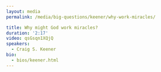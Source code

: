 ```yaml
---
layout: media
permalink: /media/big-questions/keener/why-work-miracles/

title: Why might God work miracles?
duration: '2:17'
video: qsGsqn1XQjQ
speakers:
  - Craig S. Keener
bio:
  - bios/keener.html
---
```

